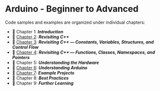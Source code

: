 # Arduino - Beginner to Advanced

Code samples and examples are organized under individual chapters:

* :beginner: Chapter 1: ***Introduction***
* :beginner: [Chapter 2](./Chapter-02): ***Revisiting C++***
* :beginner: [Chapter 3](./Chapter-03): ***Revisiting C++ — Constants, Variables, Structures, and Control Flow***
* :beginner: [Chapter 4](./Chapter-04): ***Revisiting C++ — Functions, Classes, Namespaces, and Pointers***
* :beginner: Chapter 5: ***Understanding the Hardware***
* :beginner: [Chapter 6](./Chapter-06): ***Understanding Arduino***
* :beginner: [Chapter 7](./Chapter-07): ***Example Projects***
* :beginner: Chapter 8: ***Best Practices***
* :beginner: Chapter 9: ***Further Learning***

